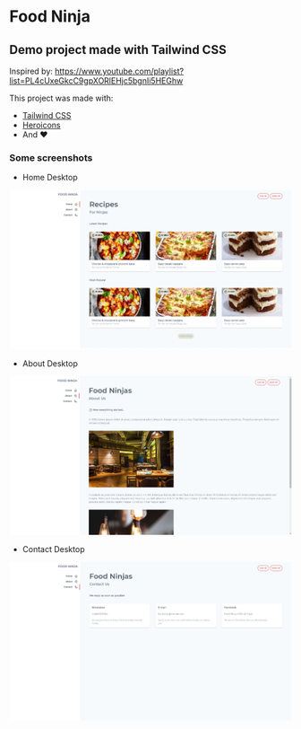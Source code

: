 # Food Ninja
## Demo project made with Tailwind CSS

Inspired by: https://www.youtube.com/playlist?list=PL4cUxeGkcC9gpXORlEHjc5bgnIi5HEGhw

This project was made with:

  * [Tailwind CSS](https://tailwindcss.com/docs/installation)
  * [Heroicons](https://heroicons.dev/)
  * And ❤️

### Some screenshots

  * Home Desktop

![Home Desktop](public/images/screenshots/homepage-desktop.jpg)

* About Desktop

![About Desktop](public/images/screenshots/about-desktop.jpg)

* Contact Desktop

![Contact Desktop](public/images/screenshots/contact-desktop.jpg)